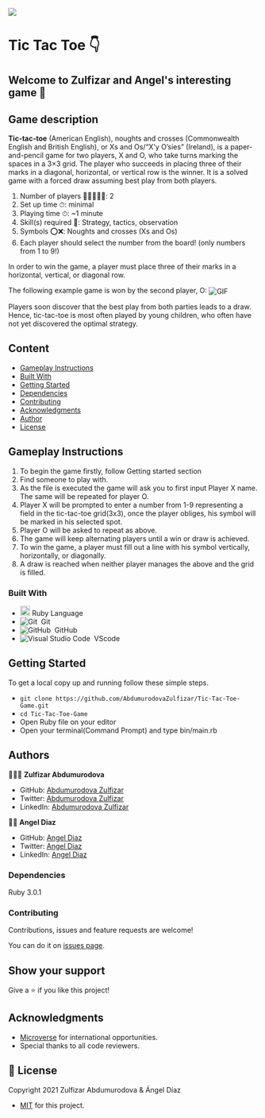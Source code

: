 ![](https://img.shields.io/badge/Microverse-blueviolet)

# Tic Tac Toe 👇
## Welcome to Zulfizar and Angel's interesting game 🙌
## Game description
**Tic-tac-toe** (American English), noughts and crosses (Commonwealth English and British English), or Xs and Os/“X’y O’sies” (Ireland), is a paper-and-pencil game for two players, X and O, who take turns marking the spaces in a 3×3 grid. The player who succeeds in placing three of their marks in a diagonal, horizontal, or vertical row is the winner. It is a solved game with a forced draw assuming best play from both players.<br>
1. Number of players 🙍‍♂️🙎🏻‍♀️: 2
2. Set up time ⏱: minimal
3. Playing time ⏱: ~1 minute
4. Skill(s) required 💪: Strategy, tactics, observation
5. Symbols ⭕️❌:	Noughts and crosses (Xs and Os)
6. Each player should select the number from the board! (only numbers from 1 to 9!)

In order to win the game, a player must place three of their marks in a horizontal, vertical, or diagonal row.

The following example game is won by the second player, O:
<img align="center" alt="GIF" src="https://media.giphy.com/media/ChzovjKPuEiYe8ePih/giphy.gif" />

Players soon discover that the best play from both parties leads to a draw. Hence, tic-tac-toe is most often played by young children, who often have not yet discovered the optimal strategy.

## Content

* [Gameplay Instructions](#gameplay-instructions)
* [Built With](#built-with)
* [Getting Started](#getting-started)
* [Dependencies](#dependencies)
* [Contributing](#contributing)
* [Acknowledgments](#acknowledgments)
* [Author](#author)
* [License](#license)

## Gameplay Instructions

<ol>
  <li>To begin the game firstly, follow Getting started section</li>
  <li>Find someone to play with.</li>
  <li>As the file is executed the game will ask you to first input Player X name. The same will be repeated for player O.</li>
  <li>Player X will be prompted to enter a number from 1-9 representing a field in the tic-tac-toe grid(3x3), once the player obliges, his symbol will be marked in his selected spot.</li>
  <li>Player O will be asked to repeat as above.</li>
  <li>The game will keep alternating players until a win or draw is achieved.</li>
  <li>
To win the game, a player must fill out a line with his symbol vertically, horizontally, or diagonally.</li>
  <li>A draw is reached when neither player manages the above and the grid is filled.
</li>
</ol>

### Built With

- <code><img height="20" src="https://www.ruby-lang.org/images/header-ruby-logo.png"></code> Ruby Language <br>
- ![Git](https://img.shields.io/badge/-Git-05122A?style=flat&logo=git)&nbsp; Git<br>
- ![GitHub](https://img.shields.io/badge/-GitHub-05122A?style=flat&logo=github)&nbsp; GitHub<br>
- ![Visual Studio Code](https://img.shields.io/badge/-Visual%20Studio%20Code-05122A?style=flat&logo=visual-studio-code&logoColor=007ACC)&nbsp; VScode

## Getting Started

To get a local copy up and running follow these simple steps.

- `git clone https://github.com/AbdumurodovaZulfizar/Tic-Tac-Toe-Game.git`
- `cd Tic-Tac-Toe-Game`
- Open Ruby file on your editor
- Open your terminal(Command Prompt) and type bin/main.rb

## Authors

👩🏻‍💼 **Zulfizar Abdumurodova**

- GitHub: [Abdumurodova Zulfizar](https://github.com/AbdumurodovaZulfizar)
- Twitter: [Abdumurodova Zulfizar](https://twitter.com/Zulfiza70357085)
- LinkedIn: [Abdumurodova Zulfizar](https://www.linkedin.com/in/zulfizar-abdumurodova-a61527206/)

🙍‍♂️ **Angel Diaz**

- GitHub: [Angel Diaz](https://github.com/ad9311)
- Twitter: [Angel Diaz](https://twitter.com/adiaz9311)
- LinkedIn: [Angel Diaz](https://www.linkedin.com/in/ad9311/)

### Dependencies

Ruby 3.0.1

### Contributing

Contributions, issues and feature requests are welcome!

You can do it on [issues page](https://github.com/AbdumurodovaZulfizar/Tic-Tac-Toe-Game/issues/4).

## Show your support

Give a ⭐️ if you like this project!

## Acknowledgments

- [Microverse](https://www.microverse.org/) for international opportunities.
- Special thanks to all code reviewers.

## 📝 License

Copyright 2021 Zulfizar Abdumurodova & Ángel Díaz
- [MIT](https://github.com/AbdumurodovaZulfizar/Tic-Tac-Toe-Game/blob/radme_game_instructions/LICENSE) for this project.
